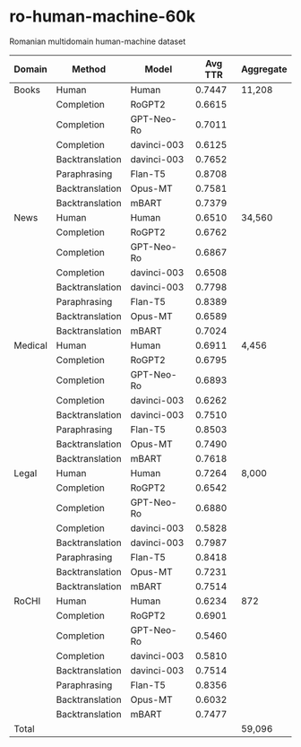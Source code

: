 # ro-human-machine-60k

Romanian multidomain human-machine dataset

| Domain   | Method        | Model          | Avg TTR | Aggregate |
|----------|---------------|----------------|---------|-----------|
| Books    | Human         | Human          | 0.7447  | 11,208    |
|          | Completion    | RoGPT2         | 0.6615  |           |
|          | Completion    | GPT-Neo-Ro      | 0.7011  |           |
|          | Completion    | davinci-003     | 0.6125  |           |
|          | Backtranslation| davinci-003     | 0.7652  |           |
|          | Paraphrasing  | Flan-T5         | 0.8708  |           |
|          | Backtranslation| Opus-MT         | 0.7581  |           |
|          | Backtranslation| mBART           | 0.7379  |           |
| News     | Human         | Human          | 0.6510  | 34,560    |
|          | Completion    | RoGPT2         | 0.6762  |           |
|          | Completion    | GPT-Neo-Ro      | 0.6867  |           |
|          | Completion    | davinci-003     | 0.6508  |           |
|          | Backtranslation| davinci-003     | 0.7798  |           |
|          | Paraphrasing  | Flan-T5         | 0.8389  |           |
|          | Backtranslation| Opus-MT         | 0.6589  |           |
|          | Backtranslation| mBART           | 0.7024  |           |
| Medical  | Human         | Human          | 0.6911  | 4,456     |
|          | Completion    | RoGPT2         | 0.6795  |           |
|          | Completion    | GPT-Neo-Ro      | 0.6893  |           |
|          | Completion    | davinci-003     | 0.6262  |           |
|          | Backtranslation| davinci-003     | 0.7510  |           |
|          | Paraphrasing  | Flan-T5         | 0.8503  |           |
|          | Backtranslation| Opus-MT         | 0.7490  |           |
|          | Backtranslation| mBART           | 0.7618  |           |
| Legal    | Human         | Human          | 0.7264  | 8,000     |
|          | Completion    | RoGPT2         | 0.6542  |           |
|          | Completion    | GPT-Neo-Ro      | 0.6880  |           |
|          | Completion    | davinci-003     | 0.5828  |           |
|          | Backtranslation| davinci-003     | 0.7987  |           |
|          | Paraphrasing  | Flan-T5         | 0.8418  |           |
|          | Backtranslation| Opus-MT         | 0.7231  |           |
|          | Backtranslation| mBART           | 0.7514  |           |
| RoCHI    | Human         | Human          | 0.6234  | 872       |
|          | Completion    | RoGPT2         | 0.6901  |           |
|          | Completion    | GPT-Neo-Ro      | 0.5460  |           |
|          | Completion    | davinci-003     | 0.5810  |           |
|          | Backtranslation| davinci-003     | 0.7514  |           |
|          | Paraphrasing  | Flan-T5         | 0.8356  |           |
|          | Backtranslation| Opus-MT         | 0.6032  |           |
|          | Backtranslation| mBART           | 0.7477  |           |
| Total    |               |                |           | 59,096    |


